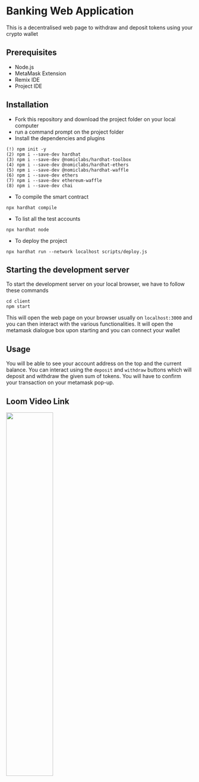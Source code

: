 # Banking Web Application
This is a decentralised web page to withdraw and deposit tokens using your crypto wallet

## Prerequisites
* Node.js
* MetaMask Extension
* Remix IDE
* Project IDE

## Installation 
* Fork this repository and download the project folder on your local computer
* run a command prompt on the project folder
* Install the dependencies and plugins
```
(!) npm init -y
(2) npm i --save-dev hardhat
(3) npm i --save-dev @nomiclabs/hardhat-toolbox
(4) npm i --save-dev @nomiclabs/hardhat-ethers
(5) npm i --save-dev @nomiclabs/hardhat-waffle
(6) npm i --save-dev ethers
(7) npm i --save-dev ethereum-waffle
(8) npm i --save-dev chai 
```
* To compile the smart contract
```
npx hardhat compile
```
* To list all the test accounts
```
npx hardhat node
```
* To deploy the project
```
npx hardhat run --network localhost scripts/deploy.js
```

## Starting the development server
To start the development server on your local browser, we have to follow these commands
```
cd client
npm start
```
This will open the web page on your browser usually on `localhost:3000` and you can then interact with the various functionalities.
It will open the metamask dialogue box upon starting and you can connect your wallet 

## Usage

You will be able to see your account address on the top and the current balance.
You can interact using the `deposit` and `withdraw` buttons which will deposit and withdraw the given sum of tokens.
You will have to confirm your transaction on your metamask pop-up.

## Loom Video Link

[<img src="https://static.vecteezy.com/system/resources/previews/013/822/358/original/modern-neon-glowing-buttons-minimal-neon-button-for-web-design-app-game-interface-png.png" width="50%">]([https://www.youtube.com/watch?v=Hc79sDi3f0U](https://www.loom.com/share/37d1fcfbdd9f4dee93b3f7c483d0410b?sid=ee16f919-4503-4ac7-96e8-61a1b4fa5ee4)https://www.loom.com/share/37d1fcfbdd9f4dee93b3f7c483d0410b?sid=ee16f919-4503-4ac7-96e8-61a1b4fa5ee4 "Now in Android: 55")
